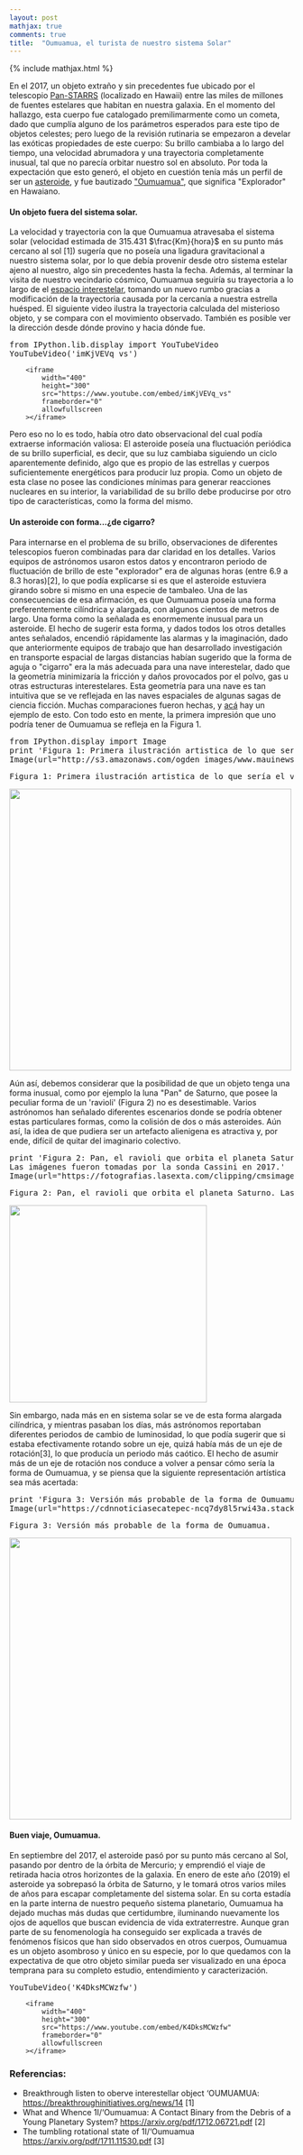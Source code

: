 ```yaml
---
layout: post
mathjax: true
comments: true
title:  "Oumuamua, el turista de nuestro sistema Solar"
---
```

{% include mathjax.html %}

<div class="cell border-box-sizing text_cell rendered"><div class="prompt input_prompt">
</div>
<div class="inner_cell">
<div class="text_cell_render border-box-sizing rendered_html">
<p>En el 2017, un objeto extraño y sin precedentes fue ubicado por el telescopio <a href="http://pswww.ifa.hawaii.edu/pswww/">Pan-STARRS</a> (localizado en Hawaii) entre las miles de millones de fuentes estelares que habitan en nuestra galaxia. En el momento del hallazgo, esta cuerpo fue catalogado premilimarmente como un cometa, dado que cumplía alguno de los parámetros esperados para este tipo de objetos celestes; pero luego de la revisión rutinaria se empezaron a develar las exóticas propiedades de este cuerpo: Su brillo cambiaba a lo largo del tiempo, una velocidad abrumadora y una trayectoria completamente inusual, tal que no parecía orbitar nuestro sol en absoluto. Por toda la expectación que esto generó, el objeto en cuestión tenía más un perfil de ser un <a href="https://es.wikipedia.org/wiki/Asteroide">asteroide</a>, y fue bautizado <a href="https://es.wikipedia.org/wiki/1I/%CA%BBOumuamua">"Oumuamua"</a>, que significa "Explorador" en Hawaiano.</p>
<h4 id="Un-objeto-fuera-del-sistema-solar.">Un objeto fuera del sistema solar.<a class="anchor-link" href="#Un-objeto-fuera-del-sistema-solar."></a></h4><p>La velocidad y trayectoria con la que Oumuamua atravesaba el sistema solar (velocidad estimada de 315.431 $\frac{Km}{hora}$ en su punto más cercano al sol [1]) sugería que no poseía una ligadura gravitacional a nuestro sistema solar, por lo que debía provenir desde otro sistema estelar ajeno al nuestro, algo sin precedentes hasta la fecha. Además, al terminar la visita de nuestro vecindario cósmico, Oumuamua seguiría su trayectoria a lo largo de el <a href="https://spaceplace.nasa.gov/interstellar/sp/">espacio interestelar</a>, tomando un nuevo rumbo gracias a modificación de la trayectoria causada por la cercanía a nuestra estrella huésped. 
El siguiente video ilustra la trayectoria calculada del misterioso objeto, y se compara con el movimiento observado. También es posible ver la dirección desde dónde provino y hacia dónde fue.</p>

</div>
</div>
</div>
<div class="cell border-box-sizing code_cell rendered">
<div class="input">
<div class="inner_cell">
    <div class="input_area">
<div class=" highlight hl-ipython2"><pre><span></span><span class="kn">from</span> <span class="nn">IPython.lib.display</span> <span class="kn">import</span> <span class="n">YouTubeVideo</span>
<span class="n">YouTubeVideo</span><span class="p">(</span><span class="s1">&#39;imKjVEVq_vs&#39;</span><span class="p">)</span>
</pre></div>

</div>
</div>
</div>

<div class="output_wrapper">
<div class="output">


<div class="output_area">


<div class="output_html rendered_html output_subarea output_execute_result">

        <iframe
            width="400"
            height="300"
            src="https://www.youtube.com/embed/imKjVEVq_vs"
            frameborder="0"
            allowfullscreen
        ></iframe>
        
</div>

</div>

</div>
</div>

</div>
<div class="cell border-box-sizing text_cell rendered"><div class="prompt input_prompt">
</div>
<div class="inner_cell">
<div class="text_cell_render border-box-sizing rendered_html">
<p>Pero eso no lo es todo, había otro dato observacional del cual podía extraerse información valiosa: El asteroide poseía una fluctuación periódica de su brillo superficial, es decir, que su luz cambiaba siguiendo un ciclo aparentemente definido, algo que es propio de las estrellas y cuerpos suficientemente energéticos para producir luz propia. Como un objeto de esta clase no posee las condiciones mínimas para generar reacciones nucleares en su interior, la variabilidad de su brillo debe producirse por otro tipo de características, como la forma del mismo.</p>
<h4 id="Un-asteroide-con-forma...&#191;de-cigarro?">Un asteroide con forma...&#191;de cigarro?<a class="anchor-link" href="#Un-asteroide-con-forma...&#191;de-cigarro?"></a></h4><p>Para internarse en el problema de su brillo, observaciones de diferentes telescopios fueron combinadas para dar claridad en los detalles. Varios equipos de astrónomos usaron estos datos y encontraron periodo de fluctuación de brillo de este "explorador" era de algunas horas (entre 6.9 a 8.3 horas)[2], lo que podía explicarse si es que el asteroide estuviera girando sobre si mismo en una especie de tambaleo. Una de las consecuencias de esa afirmación, es que Oumuamua poseía una forma preferentemente cilíndrica y alargada, con algunos cientos de metros de largo. Una forma como la señalada es enormemente inusual para un asteroide. 
El hecho de sugerir esta forma, y dados todos los otros detalles antes señalados, encendió rápidamente las alarmas y la imaginación, dado que anteriormente equipos de trabajo que han desarrollado investigación en transporte espacial de largas distancias habían sugerido que la forma de aguja o "cigarro" era la más adecuada para una nave interestelar, dado que la geometría minimizaría la fricción y daños provocados por el polvo, gas u otras estructuras interestelares. Esta geometría para una nave es tan intuitiva que se ve reflejada en las naves espaciales de algunas sagas de ciencia ficción. Muchas comparaciones fueron hechas, y <a href="https://scontent.flim5-3.fna.fbcdn.net/v/t31.0-8/25440025_1779777045659648_5016931378865647025_o.jpg?_nc_cat=109&amp;_nc_ht=scontent.flim5-3.fna&amp;oh=36afaf291ae8ad91d14091c99cf1c5b1&amp;oe=5D0DB9E0">acá</a> hay un ejemplo de esto.
Con todo esto en mente, la primera impresión que uno podría tener de Oumuamua se refleja en la Figura 1.</p>

</div>
</div>
</div>
<div class="cell border-box-sizing code_cell rendered">
<div class="input">
<div class="inner_cell">
    <div class="input_area">
<div class=" highlight hl-ipython2"><pre><span></span><span class="kn">from</span> <span class="nn">IPython.display</span> <span class="kn">import</span> <span class="n">Image</span>
<span class="k">print</span> <span class="s1">&#39;Figura 1: Primera ilustración artistica de lo que sería el visitante Oumuamua.&#39;</span>
<span class="n">Image</span><span class="p">(</span><span class="n">url</span><span class="o">=</span><span class="s2">&quot;http://s3.amazonaws.com/ogden_images/www.mauinews.com/images/2017/12/07060907/intersellar-object.jpg&quot;</span><span class="p">,</span><span class="n">width</span><span class="o">=</span><span class="mi">500</span><span class="p">)</span>
</pre></div>

</div>
</div>
</div>

<div class="output_wrapper">
<div class="output">


<div class="output_area">

<div class="prompt"></div>


<div class="output_subarea output_stream output_stdout output_text">
<pre>Figura 1: Primera ilustración artistica de lo que sería el visitante Oumuamua.
</pre>
</div>
</div>

<div class="output_area">


<div class="output_html rendered_html output_subarea output_execute_result">
<img src="http://s3.amazonaws.com/ogden_images/www.mauinews.com/images/2017/12/07060907/intersellar-object.jpg" width="500"/>
</div>

</div>

</div>
</div>

</div>
<div class="cell border-box-sizing text_cell rendered"><div class="prompt input_prompt">
</div>
<div class="inner_cell">
<div class="text_cell_render border-box-sizing rendered_html">
<p>Aún así, debemos considerar que la posibilidad de que un objeto tenga una forma inusual, como por ejemplo la luna "Pan" de Saturno, que posee la peculiar forma de un 'ravioli' (Figura 2) no es desestimable. Varios astrónomos han señalado diferentes escenarios donde se podría obtener estas particulares formas, como la colisión de dos o más asteroides. Aún así, la idea de que pudiera ser un artefacto alienigena es atractiva y, por ende, difícil de quitar del imaginario colectivo.</p>

</div>
</div>
</div>
<div class="cell border-box-sizing code_cell rendered">
<div class="input">
<div class="inner_cell">
    <div class="input_area">
<div class=" highlight hl-ipython2"><pre><span></span><span class="k">print</span> <span class="s1">&#39;Figura 2: Pan, el ravioli que orbita el planeta Saturno. </span><span class="se">\</span>
<span class="s1">Las imágenes fueron tomadas por la sonda Cassini en 2017.&#39;</span>
<span class="n">Image</span><span class="p">(</span><span class="n">url</span><span class="o">=</span><span class="s2">&quot;https://fotografias.lasexta.com/clipping/cmsimages02/2017/03/10/25398870-BA11-4C6B-8423-44F663DDB8BA/58.jpg&quot;</span><span class="p">,</span><span class="n">width</span><span class="o">=</span><span class="mi">350</span><span class="p">)</span>
</pre></div>

</div>
</div>
</div>

<div class="output_wrapper">
<div class="output">


<div class="output_area">

<div class="prompt"></div>


<div class="output_subarea output_stream output_stdout output_text">
<pre>Figura 2: Pan, el ravioli que orbita el planeta Saturno. Las imágenes fueron tomadas por la sonda Cassini en 2017.
</pre>
</div>
</div>

<div class="output_area">


<div class="output_html rendered_html output_subarea output_execute_result">
<img src="https://fotografias.lasexta.com/clipping/cmsimages02/2017/03/10/25398870-BA11-4C6B-8423-44F663DDB8BA/58.jpg" width="350"/>
</div>

</div>

</div>
</div>

</div>
<div class="cell border-box-sizing text_cell rendered"><div class="prompt input_prompt">
</div>
<div class="inner_cell">
<div class="text_cell_render border-box-sizing rendered_html">
<p>Sin embargo, nada más en en sistema solar se ve de esta forma alargada cilíndrica, y mientras pasaban los días, más astrónomos reportaban diferentes periodos de cambio de luminosidad, lo que podía sugerir que si estaba efectivamente rotando sobre un eje, quizá había más de un eje de rotación[3], lo que producía un periodo más caótico. El hecho de asumir más de un eje de rotación nos conduce a volver a pensar cómo sería la forma de Oumuamua, y se piensa que la siguiente representación artística sea más acertada:</p>

</div>
</div>
</div>
<div class="cell border-box-sizing code_cell rendered">
<div class="input">
<div class="inner_cell">
    <div class="input_area">
<div class=" highlight hl-ipython2"><pre><span></span><span class="k">print</span> <span class="s1">&#39;Figura 3: Versión más probable de la forma de Oumuamua.&#39;</span>
<span class="n">Image</span><span class="p">(</span><span class="n">url</span><span class="o">=</span><span class="s2">&quot;https://cdnnoticiasecatepec-ncq7dy8l5rwi43a.stackpathdns.com/wp-content/uploads/2018/11/Oumuamua-painting-Hartmann.jpg&quot;</span><span class="p">,</span><span class="n">width</span><span class="o">=</span><span class="mi">500</span><span class="p">)</span>
</pre></div>

</div>
</div>
</div>

<div class="output_wrapper">
<div class="output">


<div class="output_area">

<div class="prompt"></div>


<div class="output_subarea output_stream output_stdout output_text">
<pre>Figura 3: Versión más probable de la forma de Oumuamua.
</pre>
</div>
</div>

<div class="output_area">



<div class="output_html rendered_html output_subarea output_execute_result">
<img src="https://cdnnoticiasecatepec-ncq7dy8l5rwi43a.stackpathdns.com/wp-content/uploads/2018/11/Oumuamua-painting-Hartmann.jpg" width="500"/>
</div>

</div>

</div>
</div>

</div>
<div class="cell border-box-sizing text_cell rendered"><div class="prompt input_prompt">
</div>
<div class="inner_cell">
<div class="text_cell_render border-box-sizing rendered_html">
<h4 id="Buen-viaje,-Oumuamua.">Buen viaje, Oumuamua.<a class="anchor-link" href="#Buen-viaje,-Oumuamua."></a></h4><p>En septiembre del 2017, el asteroide pasó por su punto más cercano al Sol, pasando por dentro de la órbita de Mercurio; y emprendió el viaje de retirada hacia otros horizontes de la galaxia. En enero de este año (2019) el asteroide ya sobrepasó la órbita de Saturno, y le tomará otros varios miles de años para escapar completamente del sistema solar. En su corta estadía en la parte interna de nuestro pequeño sistema planetario, Oumuamua ha dejado muchas más dudas que certidumbre, iluminando nuevamente los ojos de aquellos que buscan evidencia de vida extraterrestre. Aunque gran parte de su fenomenología ha conseguido ser explicada a través de fenómenos físicos que han sido observados en otros cuerpos, Oumuamua es un objeto asombroso y único en su especie, por lo que quedamos con la expectativa de que otro objeto similar pueda ser visualizado en una época temprana para su completo estudio, entendimiento y caracterización.</p>

</div>
</div>
</div>
<div class="cell border-box-sizing code_cell rendered">
<div class="input">
<div class="inner_cell">
    <div class="input_area">
<div class=" highlight hl-ipython2"><pre><span></span><span class="n">YouTubeVideo</span><span class="p">(</span><span class="s1">&#39;K4DksMCWzfw&#39;</span><span class="p">)</span>
</pre></div>

</div>
</div>
</div>

<div class="output_wrapper">
<div class="output">


<div class="output_area">


<div class="output_html rendered_html output_subarea output_execute_result">

        <iframe
            width="400"
            height="300"
            src="https://www.youtube.com/embed/K4DksMCWzfw"
            frameborder="0"
            allowfullscreen
        ></iframe>
        
</div>

</div>

</div>
</div>

</div>
<div class="cell border-box-sizing text_cell rendered"><div class="prompt input_prompt">
</div>
<div class="inner_cell">
<div class="text_cell_render border-box-sizing rendered_html">
<h3 id="Referencias:">Referencias:<a class="anchor-link" href="#Referencias:"></a></h3><ul>
<li>Breakthrough listen to oberve interestellar object ‘OUMUAMUA: <a href="https://breakthroughinitiatives.org/news/14">https://breakthroughinitiatives.org/news/14</a> [1]</li>
<li>What and Whence 1I/‘Oumuamua: A Contact Binary from
the Debris of a Young Planetary System? <a href="https://arxiv.org/pdf/1712.06721.pdf">https://arxiv.org/pdf/1712.06721.pdf</a> [2]</li>
<li>The tumbling rotational state of 1I/‘Oumuamua <a href="https://arxiv.org/pdf/1711.11530.pdf">https://arxiv.org/pdf/1711.11530.pdf</a> [3]</li>
</ul>

</div>
</div>
</div>
 

